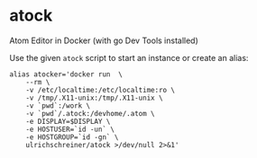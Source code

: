 # atock
Atom Editor in Docker (with go Dev Tools installed)

Use the given `atock` script to start an instance or create an alias:

```
alias atocker='docker run  \
    --rm \
    -v /etc/localtime:/etc/localtime:ro \
    -v /tmp/.X11-unix:/tmp/.X11-unix \
    -v `pwd`:/work \
    -v `pwd`/.atock:/devhome/.atom \
    -e DISPLAY=$DISPLAY \
    -e HOSTUSER=`id -un` \
    -e HOSTGROUP=`id -gn` \
    ulrichschreiner/atock >/dev/null 2>&1'
```

